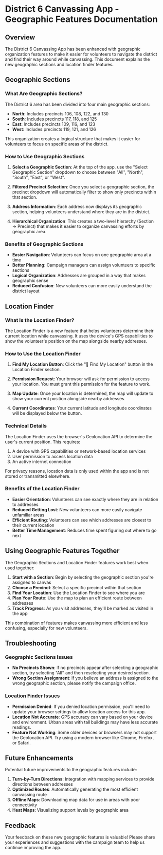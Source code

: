 # District 6 Canvassing App - Geographic Features Documentation

## Overview

The District 6 Canvassing App has been enhanced with geographic organization features to make it easier for volunteers to navigate the district and find their way around while canvassing. This document explains the new geographic sections and location finder features.

## Geographic Sections

### What Are Geographic Sections?

The District 6 area has been divided into four main geographic sections:
- **North**: Includes precincts 106, 108, 122, and 130
- **South**: Includes precincts 117, 118, and 125
- **East**: Includes precincts 109, 116, and 123
- **West**: Includes precincts 119, 121, and 126

This organization creates a logical structure that makes it easier for volunteers to focus on specific areas of the district.

### How to Use Geographic Sections

1. **Select a Geographic Section**: At the top of the app, use the "Select Geographic Section" dropdown to choose between "All", "North", "South", "East", or "West".

2. **Filtered Precinct Selection**: Once you select a geographic section, the precinct dropdown will automatically filter to show only precincts within that section.

3. **Address Information**: Each address now displays its geographic section, helping volunteers understand where they are in the district.

4. **Hierarchical Organization**: This creates a two-level hierarchy (Section → Precinct) that makes it easier to organize canvassing efforts by geographic area.

### Benefits of Geographic Sections

- **Easier Navigation**: Volunteers can focus on one geographic area at a time
- **Better Planning**: Campaign managers can assign volunteers to specific sections
- **Logical Organization**: Addresses are grouped in a way that makes geographic sense
- **Reduced Confusion**: New volunteers can more easily understand the district layout

## Location Finder

### What Is the Location Finder?

The Location Finder is a new feature that helps volunteers determine their current location while canvassing. It uses the device's GPS capabilities to show the volunteer's position on the map alongside nearby addresses.

### How to Use the Location Finder

1. **Find My Location Button**: Click the "📍 Find My Location" button in the Location Finder section.

2. **Permission Request**: Your browser will ask for permission to access your location. You must grant this permission for the feature to work.

3. **Map Update**: Once your location is determined, the map will update to show your current position alongside nearby addresses.

4. **Current Coordinates**: Your current latitude and longitude coordinates will be displayed below the button.

### Technical Details

The Location Finder uses the browser's Geolocation API to determine the user's current position. This requires:

1. A device with GPS capabilities or network-based location services
2. User permission to access location data
3. An active internet connection

For privacy reasons, location data is only used within the app and is not stored or transmitted elsewhere.

### Benefits of the Location Finder

- **Easier Orientation**: Volunteers can see exactly where they are in relation to addresses
- **Reduced Getting Lost**: New volunteers can more easily navigate unfamiliar areas
- **Efficient Routing**: Volunteers can see which addresses are closest to their current location
- **Better Time Management**: Reduces time spent figuring out where to go next

## Using Geographic Features Together

The Geographic Sections and Location Finder features work best when used together:

1. **Start with a Section**: Begin by selecting the geographic section you're assigned to canvas
2. **Choose a Precinct**: Select a specific precinct within that section
3. **Find Your Location**: Use the Location Finder to see where you are
4. **Plan Your Route**: Use the map to plan an efficient route between addresses
5. **Track Progress**: As you visit addresses, they'll be marked as visited in the app

This combination of features makes canvassing more efficient and less confusing, especially for new volunteers.

## Troubleshooting

### Geographic Sections Issues

- **No Precincts Shown**: If no precincts appear after selecting a geographic section, try selecting "All" and then reselecting your desired section.
- **Wrong Section Assignment**: If you believe an address is assigned to the wrong geographic section, please notify the campaign office.

### Location Finder Issues

- **Permission Denied**: If you denied location permission, you'll need to update your browser settings to allow location access for this app.
- **Location Not Accurate**: GPS accuracy can vary based on your device and environment. Urban areas with tall buildings may have less accurate readings.
- **Feature Not Working**: Some older devices or browsers may not support the Geolocation API. Try using a modern browser like Chrome, Firefox, or Safari.

## Future Enhancements

Potential future improvements to the geographic features include:

1. **Turn-by-Turn Directions**: Integration with mapping services to provide directions between addresses
2. **Optimized Routes**: Automatically generating the most efficient canvassing route
3. **Offline Maps**: Downloading map data for use in areas with poor connectivity
4. **Heat Maps**: Visualizing support levels by geographic area

## Feedback

Your feedback on these new geographic features is valuable! Please share your experiences and suggestions with the campaign team to help us continue improving the app.

